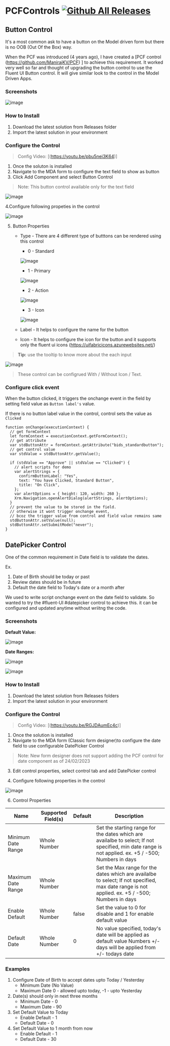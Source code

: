 # PCFControls  [![Github All Releases](https://img.shields.io/github/downloads/bidsl/PCFControls/total.svg)]()

## Button Control

It's a most common ask to have a button on the Model driven form but there is no OOB (Out Of the Box) way.

When the PCF was introduced (4 years ago), I have created a [PCF control (https://github.com/ManirajKV/PCF) ] to achieve this requirement. It worked very well so far and thought of upgrading the button control to use the Fluent UI Button control. It will give similar look to the control in the Model Driven Apps.

### Screenshots

![image](https://user-images.githubusercontent.com/125174051/219683712-dee87633-06bc-437b-8c9a-78bc3a75f6e7.png)

### How to Install

1. Download the latest solution from Releases folder
2. Import the latest solution in your environment

### Configure the Control

> Config Video: [(https://youtu.be/pbu5nei3K64)]

1. Once the soluton is installed
2. Navigate to the MDA form to configure the text field to show as button
3. Click Add Component and select Button Control

> Note: This button control available only for the text field

![image](https://user-images.githubusercontent.com/125174051/219654458-a075180f-98d7-400f-bf7e-af98f6f44235.png)

4.Configure following propeties in the control

![image](https://user-images.githubusercontent.com/125174051/219674041-5b949107-21d2-4198-bd64-61bc7887c96b.png)

5.  Button Properties

    - Type - There are 4 different type of butttons can be rendered using this control

      - 0 - Standard

      ![image](https://user-images.githubusercontent.com/125174051/219667477-c78b2d05-9f37-4b47-88af-c4b14ad5cc2a.png)

      - 1 - Primary

      ![image](https://user-images.githubusercontent.com/125174051/219668265-a23ae8d3-91ce-4888-b84e-28944c10bcae.png)

      - 2 - Action

      ![image](https://user-images.githubusercontent.com/125174051/219668496-ae85ea52-b5f2-4998-9a29-dbd59a9279d4.png)

      - 3 - Icon

      ![image](https://user-images.githubusercontent.com/125174051/219668862-34590407-7cf5-407d-b64a-76ef017553d4.png)

    - Label - It helps to configure the name for the button
    - Icon - It helps to configure the icon for the button and it supports only the fluent ui icons (https://uifabricicons.azurewebsites.net/)

> **Tip:** use the tooltip to know more about the each input

![image](https://user-images.githubusercontent.com/125174051/219658015-0963bd1e-969a-42c5-9783-3c36a4bceb2a.png)

> These control can be configrued With / Without Icon / Text.

### Configure click event

When the button clicked, it triggers the onchange event in the field by setting field value as `Button label's` value.

If there is no button label value in the control, control sets the value as `Clicked`

```
function onChange(executionContext) {
  // get formContext
  let formContext = executionContext.getFormContext();
  // get attribute
  var stdButtonAttr = formContext.getAttribute("bids_standardbutton");
  // get control value
  var stdValue = stdButtonAttr.getValue();

  if (stdValue == "Approve" || stdValue == "Clicked") {
    // alert scripts for demo
    var alertStrings = {
      confirmButtonLabel: "Yes",
      text: "You have Clicked, Standard Button",
      title: "On Click",
    };
    var alertOptions = { height: 120, width: 260 };
    Xrm.Navigation.openAlertDialog(alertStrings, alertOptions);
  }
  // prevent the value to be stored in the field.
  // otherwise it wont trigger onchange event,
  // bcoz the trigger value from control and field value remains same
  stdButtonAttr.setValue(null);
  stdButtonAttr.setSubmitMode("never");
}
```

## DatePicker Control

One of the common requirement in Date field is to validate the dates.

Ex.

1. Date of Birth should be today or past
2. Review dates should be in future
3. Default the date field to Today's date or a month after

We used to write script onchange event on the date field to validate. So wanted to try the #fluent-UI #datepicker control to achieve this. it can be configured and updated anytime without wriitng the code.

### Screenshots

**Default Value:**

![image](https://user-images.githubusercontent.com/125174051/221223447-0c4ec7cc-f083-4cf5-90c8-349e45aae233.png)

**Date Ranges:**

![image](https://user-images.githubusercontent.com/125174051/221222297-12528ee2-9179-4b51-a473-f1505421c843.png)

![image](https://user-images.githubusercontent.com/125174051/221224704-256dd5fe-e016-45ce-a2d4-0f4a5d081ef7.png)


### How to Install

1. Download the latest solution from Releases folders
2. Import the latest solution in your environment

### Configure the Control

> Config Video: [(https://youtu.be/RGJDAumEc4c)]

1. Once the solution is installed
2. Navigate to the MDA form (Classic form designer)to configure the date field to use configurable DatePicker Control

> Note: New form designer does not support adding the PCF control for date component as of 24/02/2023

3. Edit control properties, select control tab and add DatePicker control

4. Configure following properties in the control

![image](https://user-images.githubusercontent.com/125174051/221220154-5c5a24a6-68b8-4692-ba31-af748dbfdcdc.png)

6. Control Properties

| Name               | Supported Field(s) | Default | Description                                                                                                          |
| ------------------ | ------------------ | ------- | -------------------------------------------------------------------------------------------------------------------- |
| Minimum Date Range | Whole Number       |         | Set the starting range for the dates which are availalbe to select; If not specified, min date range is not applied. ex. +5 / -500; Numbers in days  |
| Maximum Date Range | Whole Number       |         | Set the Max range for the dates which are availalbe to select; If not specified, max date range is not applied. ex. +5 / -500; Numbers in days                                                                                                                 |
| Enable Default     | Whole Number       | false   | Set the value to 0 for disable and 1 for enable default value                                                                                                                     |
| Default Date       | Whole Number       | 0       | No value specified, today's date will be applied as default value Numbers +/- days will be applied from +/- todays date|

### Examples
1. Configure Date of Birth to accept dates upto Today / Yesterday
   - Minimum Date (No Value)
   - Maximum Date 0 - allowed upto today, -1 - upto Yesterday
2. Date(s) should only in next three months
   - Minimum Date - 0
   - Maximum Date - 90
3. Set Default Value to Today
   - Enable Default - 1
   - Default Date - 0
4. Set Default Value to 1 month from now
   - Enable Default - 1
   - Default Date - 30
